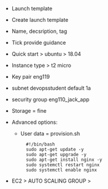 - Launch template
- Create launch template
- Name, decsription, tag
- Tick provide guidance
- Quick start > ubuntu > 18.04
- Instance type > t2 micro
- Key pair eng119
- subnet devopsstudent default 1a
- security group eng110_jack_app
- Storage = fine
- Advanced options:

  - User data = provision.sh
    ```
      #!/bin/bash
      sudo apt-get update -y
      sudo apt-get upgrade -y
      sudo apt-get install nginx -y
      sudo systemctl restart nginx
      sudo systemctl enable nginx
    ```

- EC2 > AUTO SCALING GROUP >
